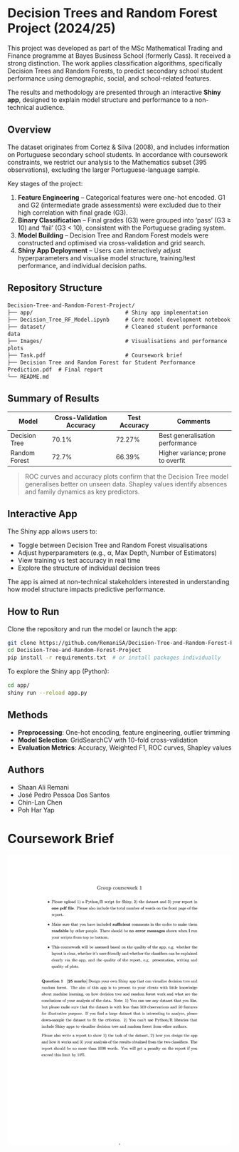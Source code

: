 # Decision Trees and Random Forest Project (2024/25)

This project was developed as part of the MSc Mathematical Trading and Finance programme at Bayes Business School (formerly Cass). It received a strong distinction. The work applies classification algorithms, specifically Decision Trees and Random Forests, to predict secondary school student performance using demographic, social, and school-related features. 

The results and methodology are presented through an interactive **Shiny app**, designed to explain model structure and performance to a non-technical audience.

## Overview

The dataset originates from Cortez & Silva (2008), and includes information on Portuguese secondary school students. In accordance with coursework constraints, we restrict our analysis to the Mathematics subset (395 observations), excluding the larger Portuguese-language sample.

Key stages of the project:

1. **Feature Engineering** – Categorical features were one-hot encoded. G1 and G2 (intermediate grade assessments) were excluded due to their high correlation with final grade (G3).
2. **Binary Classification** – Final grades (G3) were grouped into ‘pass’ (G3 ≥ 10) and ‘fail’ (G3 < 10), consistent with the Portuguese grading system.
3. **Model Building** – Decision Tree and Random Forest models were constructed and optimised via cross-validation and grid search.
4. **Shiny App Deployment** – Users can interactively adjust hyperparameters and visualise model structure, training/test performance, and individual decision paths.

## Repository Structure

```
Decision-Tree-and-Random-Forest-Project/
├── app/                             # Shiny app implementation
├── Decision_Tree_RF_Model.ipynb     # Core model development notebook
├── dataset/                         # Cleaned student performance data
├── Images/                          # Visualisations and performance plots
├── Task.pdf                         # Coursework brief
├── Decision Tree and Random Forest for Student Performance Prediction.pdf  # Final report
└── README.md
```

## Summary of Results

| Model           | Cross-Validation Accuracy | Test Accuracy | Comments                         |
|----------------|---------------------------|---------------|----------------------------------|
| Decision Tree  | 70.1%                     | 72.27%        | Best generalisation performance  |
| Random Forest  | 72.7%                     | 66.39%        | Higher variance; prone to overfit|

> ROC curves and accuracy plots confirm that the Decision Tree model generalises better on unseen data. Shapley values identify absences and family dynamics as key predictors.

## Interactive App

The Shiny app allows users to:

- Toggle between Decision Tree and Random Forest visualisations
- Adjust hyperparameters (e.g., α, Max Depth, Number of Estimators)
- View training vs test accuracy in real time
- Explore the structure of individual decision trees

The app is aimed at non-technical stakeholders interested in understanding how model structure impacts predictive performance.

## How to Run

Clone the repository and run the model or launch the app:

```bash
git clone https://github.com/RemaniSA/Decision-Tree-and-Random-Forest-Project.git
cd Decision-Tree-and-Random-Forest-Project
pip install -r requirements.txt  # or install packages individually
```

To explore the Shiny app (Python):

```bash
cd app/
shiny run --reload app.py
```

## Methods

- **Preprocessing**: One-hot encoding, feature engineering, outlier trimming
- **Model Selection**: GridSearchCV with 10-fold cross-validation
- **Evaluation Metrics**: Accuracy, Weighted F1, ROC curves, Shapley values

## Authors

- Shaan Ali Remani  
- José Pedro Pessoa Dos Santos  
- Chin-Lan Chen  
- Poh Har Yap

# Coursework Brief
 
![GCW3 Cousework for Machine Learning for Quantitative Professionals](https://github.com/RemaniSA/Decision-Tree-and-Random-Forest-Project/blob/main/Task.jpg)


